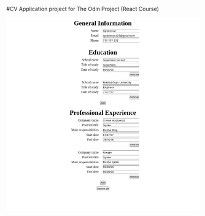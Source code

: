 #CV Application project 
for The Odin Project (React Course)

![screenshot](./src/assets/screenshot.png)